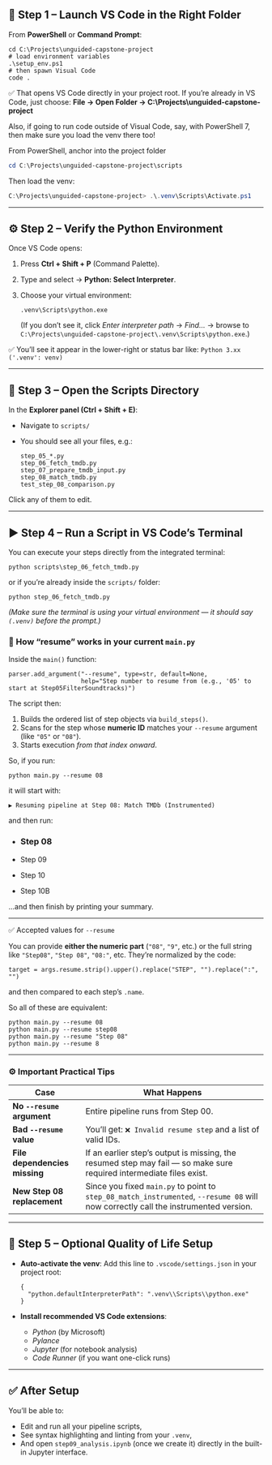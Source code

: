 ## 🧭 Step 1 – Launch VS Code in the Right Folder

From **PowerShell** or **Command Prompt**:

```
cd C:\Projects\unguided-capstone-project
# load environment variables
.\setup_env.ps1
# then spawn Visual Code
code .
```

✅ That opens VS Code directly in your project root.
 If you’re already in VS Code, just choose:
 **File → Open Folder → C:\Projects\unguided-capstone-project**

Also, if going to run code outside of Visual Code, say, with PowerShell 7, then make sure you load the venv there too!

From PowerShell, anchor into the project folder

```powershell
cd C:\Projects\unguided-capstone-project\scripts
```

Then load the venv:

```powershell
C:\Projects\unguided-capstone-project> .\.venv\Scripts\Activate.ps1
```



------

## ⚙️ Step 2 – Verify the Python Environment

Once VS Code opens:

1. Press **Ctrl + Shift + P** (Command Palette).

2. Type and select → **Python: Select Interpreter**.

3. Choose your virtual environment:

   ```
   .venv\Scripts\python.exe
   ```

   (If you don’t see it, click *Enter interpreter path* → *Find…* → browse to
    `C:\Projects\unguided-capstone-project\.venv\Scripts\python.exe`.)

✅ You’ll see it appear in the lower-right or status bar like:
 `Python 3.xx ('.venv': venv)`

------

## 🧩 Step 3 – Open the Scripts Directory

In the **Explorer panel (Ctrl + Shift + E)**:

- Navigate to `scripts/`

- You should see all your files, e.g.:

  ```
  step_05_*.py
  step_06_fetch_tmdb.py
  step_07_prepare_tmdb_input.py
  step_08_match_tmdb.py
  test_step_08_comparison.py
  ```

Click any of them to edit.

------

## ▶️ Step 4 – Run a Script in VS Code’s Terminal

You can execute your steps directly from the integrated terminal:

```
python scripts\step_06_fetch_tmdb.py
```

or if you’re already inside the `scripts/` folder:

```
python step_06_fetch_tmdb.py
```

*(Make sure the terminal is using your virtual environment — it should say `(.venv)` before the prompt.)*

### 🧩 How “resume” works in your current `main.py`

Inside the `main()` function:

```
parser.add_argument("--resume", type=str, default=None,
                    help="Step number to resume from (e.g., '05' to start at Step05FilterSoundtracks)")
```

The script then:

1. Builds the ordered list of step objects via `build_steps()`.
2. Scans for the step whose **numeric ID** matches your `--resume` argument (like `"05"` or `"08"`).
3. Starts execution *from that index onward*.

So, if you run:

```
python main.py --resume 08
```

it will start with:

```
▶ Resuming pipeline at Step 08: Match TMDb (Instrumented)
```

and then run:

- ### Step 08

- Step 09

- Step 10

- Step 10B

...and then finish by printing your summary.

------

✅ Accepted values for `--resume`

You can provide **either the numeric part** (`"08"`, `"9"`, etc.)
 or the full string like `"Step08"`, `"Step 08"`, `"08:"`, etc.
 They’re normalized by the code:

```
target = args.resume.strip().upper().replace("STEP", "").replace(":", "")
```

and then compared to each step’s `.name`.

So all of these are equivalent:

```
python main.py --resume 08
python main.py --resume step08
python main.py --resume "Step 08"
python main.py --resume 8
```

------

### ⚙️ Important Practical Tips

| Case                          | What Happens                                                 |
| ----------------------------- | ------------------------------------------------------------ |
| **No `--resume` argument**    | Entire pipeline runs from Step 00.                           |
| **Bad `--resume` value**      | You’ll get: `❌ Invalid resume step` and a list of valid IDs. |
| **File dependencies missing** | If an earlier step’s output is missing, the resumed step may fail — so make sure required intermediate files exist. |
| **New Step 08 replacement**   | Since you fixed `main.py` to point to `step_08_match_instrumented`, `--resume 08` will now correctly call the instrumented version. |

------

## 🧱 Step 5 – Optional Quality of Life Setup

- **Auto-activate the venv**:
   Add this line to `.vscode/settings.json` in your project root:

  ```
  {
    "python.defaultInterpreterPath": ".venv\\Scripts\\python.exe"
  }
  ```

- **Install recommended VS Code extensions**:

  - *Python* (by Microsoft)
  - *Pylance*
  - *Jupyter* (for notebook analysis)
  - *Code Runner* (if you want one-click runs)

------

## ✅ After Setup

You’ll be able to:

- Edit and run all your pipeline scripts,
- See syntax highlighting and linting from your `.venv`,
- And open `step09_analysis.ipynb` (once we create it) directly in the built-in Jupyter interface.